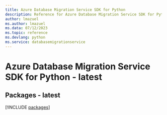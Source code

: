 ```yaml
---
title: Azure Database Migration Service SDK for Python
description: Reference for Azure Database Migration Service SDK for Python
author: lmazuel
ms.author: lmazuel
ms.data: 07/12/2023
ms.topic: reference
ms.devlang: python
ms.service: databasemigrationservice
---
```

# Azure Database Migration Service SDK for Python - latest
## Packages - latest
[!INCLUDE [packages](database-migration-service-index.md)]